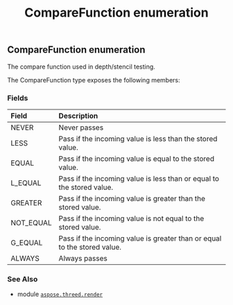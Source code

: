 ﻿---
title: CompareFunction enumeration
second_title: Aspose.3D for Python via .NET API References
description: 
type: docs
weight: 450
url: /python-net/aspose.threed.render/comparefunction/
is_root: false
---

## CompareFunction enumeration

The compare function used in depth/stencil testing.



The CompareFunction type exposes the following members:

### Fields
| Field | Description |
| :- | :- |
| NEVER | Never passes |
| LESS | Pass if the incoming value is less than the stored value. |
| EQUAL | Pass if the incoming value is equal to the stored value. |
| L_EQUAL | Pass if the incoming value is less than or equal to the stored value. |
| GREATER | Pass if the incoming value is greater than the stored value. |
| NOT_EQUAL | Pass if the incoming value is not equal to the stored value. |
| G_EQUAL | Pass if the incoming value is greater than or equal to the stored value. |
| ALWAYS | Always passes |



### See Also
* module [`aspose.threed.render`](..)
